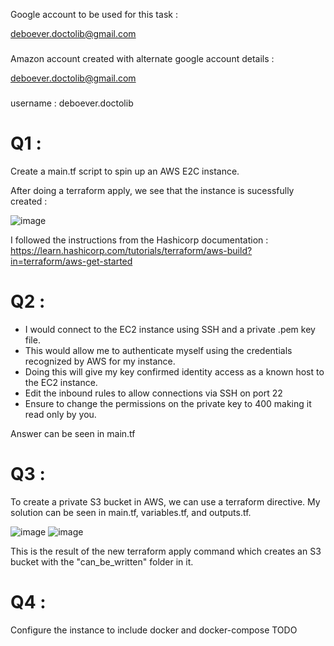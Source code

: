 Google account to be used for this task : 

deboever.doctolib@gmail.com
###

Amazon account created with alternate google account details : 

deboever.doctolib@gmail.com
###

username : deboever.doctolib


# Q1 : 

Create a main.tf script to spin up an AWS E2C instance.

After doing a terraform apply, we see that the instance is sucessfully created : 

![image](https://user-images.githubusercontent.com/16905166/127865952-342a8abe-ce03-477d-85da-e2e63552e380.png)

I followed the instructions from the Hashicorp documentation : 
https://learn.hashicorp.com/tutorials/terraform/aws-build?in=terraform/aws-get-started

# Q2 :

- I would connect to the EC2 instance using SSH and a private .pem key file. 
- This would allow me to authenticate myself using the credentials recognized by AWS for my instance. 
- Doing this will give my key confirmed identity access as a known host to the EC2 instance.  
- Edit the inbound rules to allow connections via SSH on port 22
- Ensure to change the permissions on the private key to 400 making it read only by you.

Answer can be seen in main.tf

# Q3 :

To create a private S3 bucket in AWS, we can use a terraform directive. My solution can be seen in main.tf, variables.tf, and outputs.tf.

![image](https://user-images.githubusercontent.com/16905166/128367069-4db12361-1058-4d3c-afb5-1dfadeb4296f.png)
![image](https://user-images.githubusercontent.com/16905166/128367241-4e1c2c67-d505-4965-b261-bfa5ae4f3d5e.png)


This is the result of the new terraform apply command which creates an S3 bucket with the "can_be_written" folder in it. 

# Q4 : 

Configure the instance to include docker and docker-compose TODO




